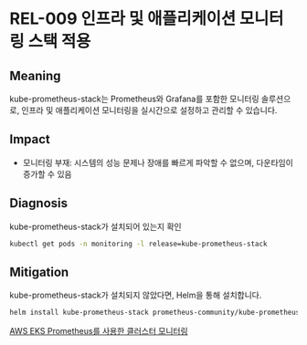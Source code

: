 # REL-009 인프라 및 애플리케이션 모니터링 스택 적용

## Meaning
kube-prometheus-stack는 Prometheus와 Grafana를 포함한 모니터링 솔루션으로, 인프라 및 애플리케이션 모니터링을 실시간으로 설정하고 관리할 수 있습니다.

## Impact
- 모니터링 부재: 시스템의 성능 문제나 장애를 빠르게 파악할 수 없으며, 다운타임이 증가할 수 있음

## Diagnosis
kube-prometheus-stack가 설치되어 있는지 확인

```bash
kubectl get pods -n monitoring -l release=kube-prometheus-stack
```

## Mitigation
kube-prometheus-stack가 설치되지 않았다면, Helm을 통해 설치합니다.

```bash
helm install kube-prometheus-stack prometheus-community/kube-prometheus-stack
```

[AWS EKS Prometheus를 사용한 클러스터 모니터링](https://docs.aws.amazon.com/ko_kr/eks/latest/userguide/prometheus.html)